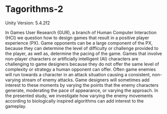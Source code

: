# Tagorithms-2

Unity Version: 5.4.2f2

In Games User Research (GUR), a branch of Human Computer Interaction (HCI) we question how to design games that result in a positive player experience (PX). Game opponents can be a large component of the PX, because they can determine the level of difficulty or challenge provided to the player, as well as, determine the pacing of the game. Games that involve non-player characters or artificially intelligent (AI) characters are challenging to game designers because they do not offer the same level of complexity or strategy a human opponent can offer. Often game enemies will run towards a character in an attack situation causing a consistent, non-varying stream of enemy attacks. Game designers will sometimes add interest to these moments by varying the points that the enemy characters generate, moderating the pace of appearance, or varying the approach. In the presented study, we investigate how varying the enemy movements according to biologically inspired algorithms can add interest to the gameplay.
